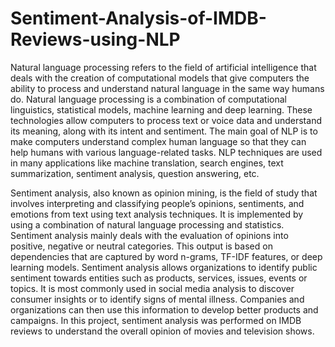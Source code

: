 # Sentiment-Analysis-of-IMDB-Reviews-using-NLP
Natural language processing refers to the field of artificial intelligence that deals with the
creation of computational models that give computers the ability to process and understand
natural language in the same way humans do. Natural language processing is a combination
of computational linguistics, statistical models, machine learning and deep learning. These
technologies allow computers to process text or voice data and understand its meaning, along
with its intent and sentiment. The main goal of NLP is to make computers understand complex
human language so that they can help humans with various language-related tasks. NLP
techniques are used in many applications like machine translation, search engines, text
summarization, sentiment analysis, question answering, etc.

Sentiment analysis, also known as opinion mining, is the field of study that involves
interpreting and classifying people’s opinions, sentiments, and emotions from text using text
analysis techniques. It is implemented by using a combination of natural language processing
and statistics. Sentiment analysis mainly deals with the evaluation of opinions into positive,
negative or neutral categories. This output is based on dependencies that are captured by word
n-grams, TF-IDF features, or deep learning models.
Sentiment analysis allows organizations to identify public sentiment towards entities such as
products, services, issues, events or topics. It is most commonly used in social media
analysis to discover consumer insights or to identify signs of mental illness. Companies and
organizations can then use this information to develop better products and campaigns. In this
project, sentiment analysis was performed on IMDB reviews to understand the overall opinion
of movies and television shows.
